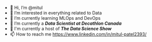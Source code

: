 - 👋 Hi, I’m @mitul
- 👀 I’m interested in everything related to Data
- 🌱 I’m currently learning MLOps and DevOps
- 💞️ I’m currently a ***Data Scientist at Decathlon Canada***
- :microphone: I'm currently a host of ***The Data Science Show***
- 📫 How to reach me https://www.linkedin.com/in/mitul-patel2393/

<!---
mitulds/mitulds is a ✨ special ✨ repository because its `README.md` (this file) appears on your GitHub profile.
You can click the Preview link to take a look at your changes.
--->
